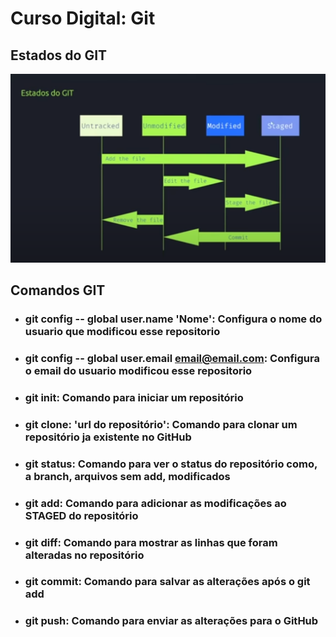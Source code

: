 # Curso Digital: **Git**

## Estados do **GIT**

![estados](/EstadosGIT.png)

## Comandos **GIT**

- ### **git config** -- global user.name 'Nome': Configura o nome do usuario que modificou esse repositorio
- ### **git config** -- global user.email email@email.com: Configura o email do usuario modificou esse repositorio 
- ### **git init**: Comando para iniciar um repositório 
- ### **git clone**: 'url do repositório': Comando para clonar um repositório ja existente no GitHub
- ### **git status**: Comando para ver o status do repositório como, a branch, arquivos sem add, modificados
- ### **git add**: Comando para adicionar as modificações ao STAGED do repositório
- ### **git diff**: Comando para mostrar as linhas que foram alteradas no repositório
- ### **git commit**: Comando para salvar as alterações após o git add
- ### **git push**: Comando para enviar as alterações para o GitHub